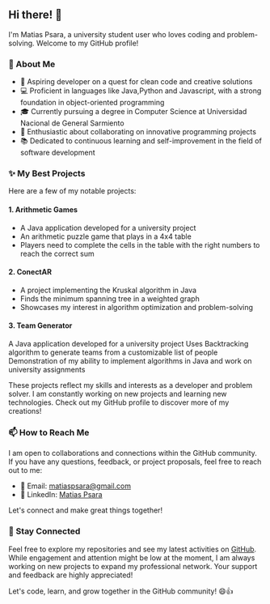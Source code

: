## Hi there! 👋

I'm Matias Psara, a university student user who loves coding and problem-solving. Welcome to my GitHub profile!

### 🧐 About Me

- 🌱 Aspiring developer on a quest for clean code and creative solutions
- 💻 Proficient in languages like Java,Python and Javascript, with a strong foundation in object-oriented programming
- 🎓 Currently pursuing a degree in Computer Science at Universidad Nacional de General Sarmiento
- 🤝 Enthusiastic about collaborating on innovative programming projects
- 📚 Dedicated to continuous learning and self-improvement in the field of software development

### ✨ My Best Projects 

Here are a few of my notable projects:

#### 1. Arithmetic Games

- A Java application developed for a university project
- An arithmetic puzzle game that plays in a 4x4 table
- Players need to complete the cells in the table with the right numbers to reach the correct sum
  
#### 2. ConectAR

- A project implementing the Kruskal algorithm in Java
- Finds the minimum spanning tree in a weighted graph
- Showcases my interest in algorithm optimization and problem-solving

 #### 3. Team Generator

 A Java application developed for a university project
 Uses Backtracking algorithm to generate teams from a customizable list of people
 Demonstration of my ability to implement algorithms in Java and work on university assignments

These projects reflect my skills and interests as a developer and problem solver. I am constantly working on new projects and learning new technologies. Check out my GitHub profile to discover more of my creations!

### 📫 How to Reach Me

I am open to collaborations and connections within the GitHub community. If you have any questions, feedback, or project proposals, feel free to reach out to me:

- 📧 Email: [matiaspsara@gmail.com](mailto:matiaspsara@gmail.com)
- 💼 LinkedIn: [Matias Psara](https://www.linkedin.com/in/matias-psara/)

Let's connect and make great things together!

### 👀 Stay Connected

Feel free to explore my repositories and see my latest activities on [GitHub](https://github.com/matiaspsara). While engagement and attention might be low at the moment, I am always working on new projects to expand my professional network. Your support and feedback are highly appreciated!

Let's code, learn, and grow together in the GitHub community! 😄👍

